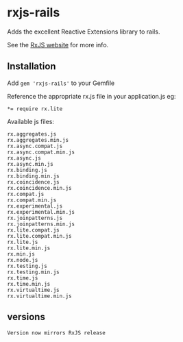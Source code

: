 # rxjs-rails

Adds the excellent Reactive Extensions library to rails.

See the [RxJS website](http://reactive-extensions.github.io/RxJS/) for more info.

## Installation

Add `gem 'rxjs-rails'` to your Gemfile

Reference the appropriate rx.js file in your application.js eg:

`*= require rx.lite`

Available js files:

    rx.aggregates.js
    rx.aggregates.min.js
    rx.async.compat.js
    rx.async.compat.min.js
    rx.async.js
    rx.async.min.js
    rx.binding.js
    rx.binding.min.js
    rx.coincidence.js
    rx.coincidence.min.js
    rx.compat.js
    rx.compat.min.js
    rx.experimental.js
    rx.experimental.min.js
    rx.joinpatterns.js
    rx.joinpatterns.min.js
    rx.lite.compat.js
    rx.lite.compat.min.js
    rx.lite.js
    rx.lite.min.js
    rx.min.js
    rx.node.js
    rx.testing.js
    rx.testing.min.js
    rx.time.js
    rx.time.min.js
    rx.virtualtime.js
    rx.virtualtime.min.js

## versions

```
Version now mirrors RxJS release
```

